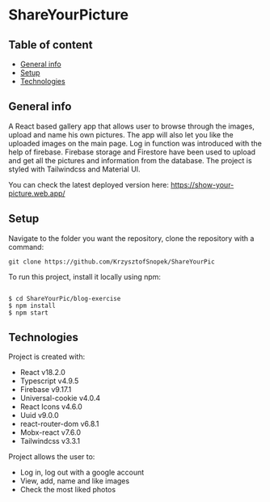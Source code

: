 # ShareYourPicture

## Table of content
* [General info](#general-info)
* [Setup](#setup)
* [Technologies](#technologies)

## General info

A React based gallery app that allows user to browse through the images, upload and name his own pictures. The app will also let you like the uploaded images on the main page. Log in function was introduced with the help of firebase. Firebase storage and Firestore have been used to upload and get all the pictures and information from the database. The project is styled with Tailwindcss and Material UI.

You can check the latest deployed version here:
https://show-your-picture.web.app/

## Setup
Navigate to the folder you want the repository, clone the repository with a command:

```
git clone https://github.com/KrzysztofSnopek/ShareYourPic
```

To run this project, install it locally using npm:

```

$ cd ShareYourPic/blog-exercise
$ npm install
$ npm start

```

## Technologies

Project is created with:
* React v18.2.0
* Typescript v4.9.5
* Firebase v9.17.1
* Universal-cookie v4.0.4
* React Icons v4.6.0
* Uuid v9.0.0
* react-router-dom v6.8.1
* Mobx-react v7.6.0
* Tailwindcss v3.3.1

Project allows the user to:
* Log in, log out with a google account
* View, add, name and like images
* Check the most liked photos
